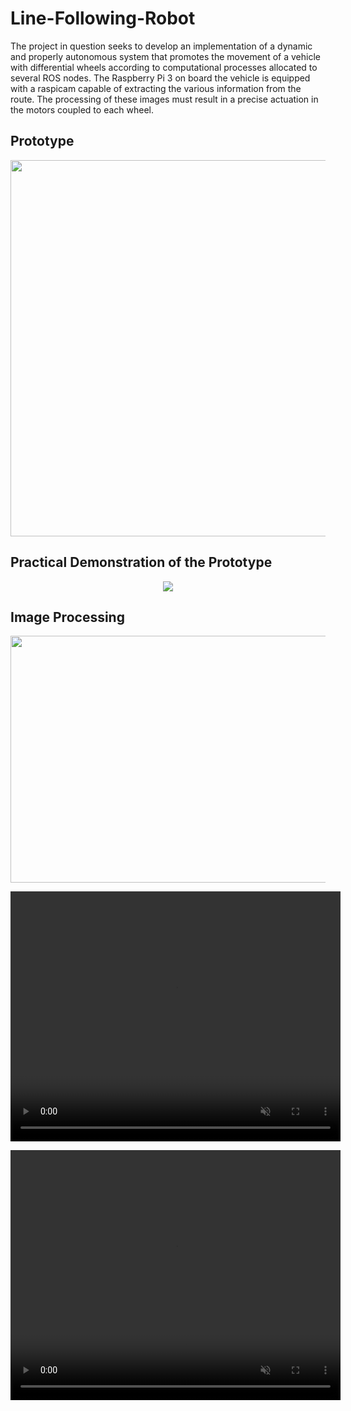 # Line-Following-Robot
The project in question seeks to develop an implementation of a dynamic and properly autonomous system that promotes the movement of a vehicle with differential wheels according to computational processes allocated to several ROS nodes. The Raspberry Pi 3 on board the vehicle is equipped with a raspicam capable of extracting the various information from the route. The processing of these images must result in a precise actuation in the motors coupled to each wheel.

## Prototype
<p align="center">
<img src="https://user-images.githubusercontent.com/72403325/167471181-b0e6311e-2455-417d-816e-38ccdcce8670.png" data-canonical-src="https://user-images.githubusercontent.com/72403325/167471181-b0e6311e-2455-417d-816e-38ccdcce8670.png" width="699" height="602" />
</p>

## Practical Demonstration of the Prototype
<p align="center">
<img src="/Takes/take_1_agv_map.gif" data-canonical-src="/Takes/take_1_agv_map.gif"
</p>

## Image Processing
<p align="center">
<img src="https://user-images.githubusercontent.com/72403325/167475443-dde1c7c7-882d-44be-9964-44d7e4cf7693.png" data-canonical-src="https://user-images.githubusercontent.com/72403325/167475443-dde1c7c7-882d-44be-9964-44d7e4cf7693.png" width="528" height="395" />
</p>

<p align="center">
<video src="https://user-images.githubusercontent.com/72403325/168483448-1db00691-909e-44eb-9b1f-7b8cd9ce1936.mp4" data-canonical-src="https://user-images.githubusercontent.com/72403325/168483448-1db00691-909e-44eb-9b1f-7b8cd9ce1936.mp4" width="528" height="400" controls="controls" muted="muted" >
</video>
</p>


<p align="center">
<video src="https://user-images.githubusercontent.com/72403325/168483547-5f3ccd66-37a4-4764-afac-a2a067f34b89.mp4" data-canonical-src="https://user-images.githubusercontent.com/72403325/168483547-5f3ccd66-37a4-4764-afac-a2a067f34b89.mp4" width="528" height="400" controls="controls" muted="muted" >
</video>
</p>









